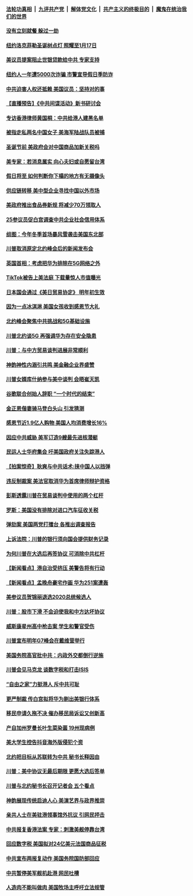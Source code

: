 ####  [法轮功真相](../../../../basic/blob/master/README.md?t=12051752) &nbsp;|&nbsp; [九评共产党](../../../../9ping.md/blob/master/README.md?t=12051752) &nbsp;|&nbsp; [解体党文化](../../../../jtdwh.md/blob/master/README.md?t=12051752)  &nbsp;|&nbsp; [共产主义的终极目的](../../../../gczydzjmd.md/blob/master/README.md?t=12051752) &nbsp;|&nbsp; [魔鬼在统治我们的世界](../../../../mgztzwmdsj.md/blob/master/README.md?t=12051752) 

#### [没有立刻就餐 躲过一劫](../pages/nsc412/n11702383.md?t=12051752) 

#### [纽约洛克菲勒圣诞树点灯 照耀至1月17日](../pages/nsc412/n11701922.md?t=12051752) 

#### [美议员提案阻止世银贷款给中共 专家支持](../pages/nsc412/n11702109.md?t=12051752) 

#### [纽约人一年遭5000次诈骗 市警宣导假日季防诈](../pages/nsc412/n11701902.md?t=12051752) 

#### [中共迫害人权还抵赖 美国议员：坚持对的事](../pages/nsc412/n11701873.md?t=12051752) 

#### [【直播预告】《中共间谍活动》新书研讨会](../pages/nsc412/n11701435.md?t=12051752) 

#### [专访香港律师黄国桐：中共给港人建黑名单](../pages/nsc412/n11701385.md?t=12051752) 

#### [被指走私两名中国女子 美海军陆战队员被捕](../pages/nsc412/n11701345.md?t=12051752) 

#### [圣诞节前 美政府会对中国商品加新关税吗](../pages/nsc412/n11700792.md?t=12051752) 

#### [美专家：若消息属实 向心夫妇或自愿留台湾](../pages/nsc412/n11701080.md?t=12051752) 

#### [假日将至 如何判断你下榻的地方有无摄像头](../pages/nsc412/n11701047.md?t=12051752) 

#### [供应链转移 美中型企业寻找中国以外市场](../pages/nsc412/n11701063.md?t=12051752) 

#### [美政府推出食品券新规 将减少70万领取人](../pages/nsc412/n11700883.md?t=12051752) 

#### [25参议员促白宫调查中共企业社会信用体系](../pages/nsc412/n11700722.md?t=12051752) 

#### [组图：今年冬季首场暴风雪袭击美国东北部](../pages/nsc412/n11699484.md?t=12051752) 

#### [川普取消原定北约峰会后的新闻发布会](../pages/nsc412/n11700875.md?t=12051752) 

#### [英国首相：考虑把华为排除在5G网络之外](../pages/nsc412/n11700822.md?t=12051752) 

#### [TikTok被告上美法庭 下载量惊人市值曝光](../pages/nsc412/n11700578.md?t=12051752) 

#### [日本国会通过《美日贸易协定》 明年初生效](../pages/nsc412/n11700341.md?t=12051752) 

#### [因为一点冰淇淋 美国女孩收到感恩节大礼](../pages/nsc412/n11700324.md?t=12051752) 

#### [北约峰会聚焦中共挑战和5G基础设施](../pages/nsc412/n11700587.md?t=12051752) 

#### [川普北约谈5G 再强调华为存在安全隐患](../pages/nsc412/n11700492.md?t=12051752) 

#### [川普：与中方贸易谈判进展非常顺利](../pages/nsc412/n11700511.md?t=12051752) 

#### [神韵神性内涵引共鸣 美金融企业界盛赞](../pages/nsc412/n11696442.md?t=12051752) 

#### [川普女婿库什纳参与美中谈判 会晤崔天凯](../pages/nsc412/n11699988.md?t=12051752) 

#### [谷歌联合创始人辞职 “一个时代的结束”](../pages/nsc412/n11699943.md?t=12051752) 

#### [金正恩偕妻骑马登白头山 引发猜测](../pages/nsc412/n11699820.md?t=12051752) 

#### [感恩节近1.9亿人购物 美国人均消费增长16%](../pages/nsc412/n11699520.md?t=12051752) 

#### [因应中共威胁 美军订造9艘最先进核潜艇](../pages/nsc412/n11699473.md?t=12051752) 

#### [民运人士华府集会 吁美国政府关注失踪港人](../pages/nsc412/n11699359.md?t=12051752) 

#### [【拍案惊奇】耿爽与中共话术:挟中国人以挡弹](../pages/nsc412/n11698885.md?t=12051752) 

#### [违反制裁案 美法官取消华为首席律师辩护资格](../pages/nsc412/n11699098.md?t=12051752) 

#### [彭斯透露川普在贸易谈判中使用的两个杠杆](../pages/nsc412/n11698655.md?t=12051752) 

#### [罗斯：美国没有排除对进口汽车征收关税](../pages/nsc412/n11698641.md?t=12051752) 

#### [弹劾案 美国两党打擂台 各推出调查报告](../pages/nsc412/n11698310.md?t=12051752) 

#### [上诉法院：川普的银行须向国会提供财务记录](../pages/nsc412/n11698536.md?t=12051752) 

#### [为何川普在大选后再签协议 可消除中共杠杆](../pages/nsc412/n11698473.md?t=12051752) 

#### [【新闻看点】港自治受挤压 美警告将有行动](../pages/nsc412/n11698114.md?t=12051752) 

#### [【新闻看点】孟晚舟豪宅作画 华为251案遭轰](../pages/nsc412/n11698187.md?t=12051752) 

#### [美参议员贺锦丽退选2020总统候选人](../pages/nsc412/n11698130.md?t=12051752) 

#### [川普：股市下滑 不会迫使我和中方达坏协议](../pages/nsc412/n11698116.md?t=12051752) 

#### [威斯康星州高中枪击案 学生和警官受伤](../pages/nsc412/n11698274.md?t=12051752) 

#### [川普宣布明年G7峰会在戴维营举行](../pages/nsc412/n11698268.md?t=12051752) 

#### [美国务院高官批中共：内政外交都倒行逆施](../pages/nsc412/n11698239.md?t=12051752) 

#### [川普会见马克龙 谈数字税和打击ISIS](../pages/nsc412/n11698157.md?t=12051752) 

#### [“自由之家”力挺港人 斥中共可耻](../pages/nsc412/n11698041.md?t=12051752) 

#### [更严制裁 传白宫拟将华为剔出美银行体系](../pages/nsc412/n11698082.md?t=12051752) 

#### [移民申请久拖不决  催办移民局诉讼又创新高](../pages/nsc412/n11696826.md?t=12051752) 

#### [产自加州罗曼长叶生菜染菌 19州现病例](../pages/nsc412/n11696829.md?t=12051752) 

#### [美大学生控告抖音海外版侵犯个资](../pages/nsc412/n11697688.md?t=12051752) 

#### [北约把目标从苏联转为中共 秘书长释因由](../pages/nsc412/n11697901.md?t=12051752) 

#### [川普：美中协议无最后期限 更愿大选后签单](../pages/nsc412/n11697712.md?t=12051752) 

#### [川普与北约秘书长召开记者会 五个看点](../pages/nsc412/n11697648.md?t=12051752) 

#### [神韵展现传统启迪人心 美演艺界与政界推崇](../pages/nsc412/n11694088.md?t=12051752) 

#### [亲共人士在美驻港领事馆外抗议 引网民抨击](../pages/nsc412/n11697369.md?t=12051752) 

#### [中共报复香港法案 专家：刺激美舰停靠台湾](../pages/nsc412/n11697277.md?t=12051752) 

#### [回应数字税 美国拟对24亿美元法国商品征税](../pages/nsc412/n11696725.md?t=12051752) 

#### [中共宣布两报复动作 美国务院国防部回应](../pages/nsc412/n11696617.md?t=12051752) 

#### [中共暂停美军舰机赴港 网民吐槽](../pages/nsc412/n11696907.md?t=12051752) 

#### [人造肉不能叫做肉 美国牧场主呼吁立法规管](../pages/nsc412/n11696660.md?t=12051752) 

